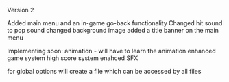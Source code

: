 Version 2

Added main menu and an in-game go-back functionality
Changed hit sound to pop sound
changed background image
added a title banner on the main menu

Implementing soon:
animation - will have to learn the animation
enhanced game system
high score system
enahced SFX

for global options
  will create a file which can be accessed by all files
  
